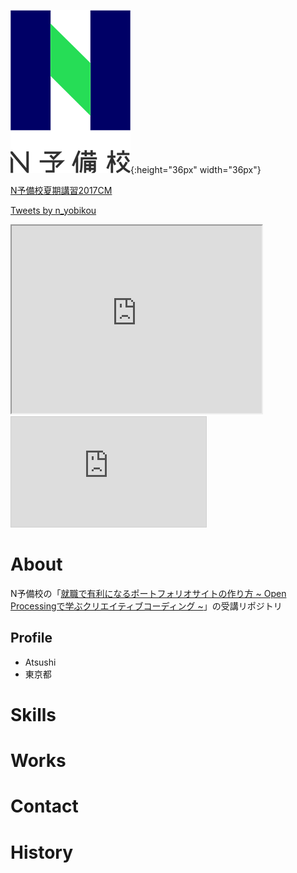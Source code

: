 ![N予備校のロゴ](fde20fd0-private.png){:height="36px" width="36px"}

<script type="application/javascript" src="https://embed.nicovideo.jp/watch/1500362884/script?w=640&h=360&from=3"></script><noscript><a href="https://www.nicovideo.jp/watch/1500362884?from=3">N予備校夏期講習2017CM</a></noscript>

<a class="twitter-timeline" data-lang="ja" data-width="400" data-height="600" data-theme="dark" href="https://twitter.com/n_yobikou?ref_src=twsrc%5Etfw">Tweets by n_yobikou</a> <script async src="https://platform.twitter.com/widgets.js" charset="utf-8"></script>

<iframe src="https://www.openprocessing.org/sketch/825164/embed/" width="400" height="300"></iframe>

<iframe width="312" height="176" src="https://live.nicovideo.jp/embed/lv323789498" scrolling="no" style="border:solid 1px #d0d0d0; background-color: #f6f6f6;" frameborder="0"><a href="https://live.nicovideo.jp/watch/lv323789498">N予備校「プログラミング」公開授業</a></iframe>

# About
N予備校の「[就職で有利になるポートフォリオサイトの作り方
~ Open Processingで学ぶクリエイティブコーディング ~](https://www.nnn.ed.nico/contents/guides/3835)」の受講リポジトリ

## Profile
- Atsushi
- 東京都

# Skills

# Works

# Contact

# History
